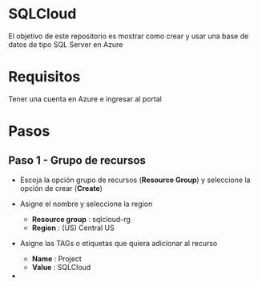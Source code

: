 # SQLCloud
El objetivo de este repositorio es mostrar como crear y usar una base de datos de tipo SQL Server en Azure

# Requisitos
Tener una cuenta en Azure e ingresar al portal

# Pasos

## Paso 1 - Grupo de recursos
* Escoja la opción grupo de recursos (**Resource Group**)  y seleccione la opción de crear (**Create**)




* Asigne el nombre y seleccione la region



	* **Resource group**	: 	sqlcloud-rg
	* **Region**			:	(US) Central US


* Asigne las TAGs o etiquetas que quiera adicionar al recurso


	* **Name**	:	Project 
	* **Value**	:	SQLCloud

* 
